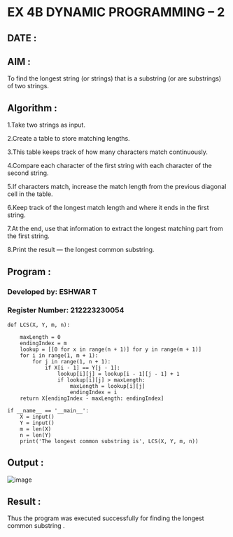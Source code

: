 # EX 4B DYNAMIC PROGRAMMING – 2

## DATE :

## AIM :

To find the longest string (or strings) that is a substring (or are substrings) of two strings.

## Algorithm :

1.Take two strings as input.

2.Create a table to store matching lengths.

3.This table keeps track of how many characters match continuously.

4.Compare each character of the first string with each character of the second string.

5.If characters match, increase the match length from the previous diagonal cell in the table.

6.Keep track of the longest match length and where it ends in the first string.

7.At the end, use that information to extract the longest matching part from the first string.

8.Print the result — the longest common substring.

## Program :

### Developed by: ESHWAR T
### Register Number:  212223230054

```
def LCS(X, Y, m, n):
 
    maxLength = 0          
    endingIndex = m        
    lookup = [[0 for x in range(n + 1)] for y in range(m + 1)]
    for i in range(1, m + 1):
        for j in range(1, n + 1):
            if X[i - 1] == Y[j - 1]:
                lookup[i][j] = lookup[i - 1][j - 1] + 1
                if lookup[i][j] > maxLength:
                    maxLength = lookup[i][j]
                    endingIndex = i
    return X[endingIndex - maxLength: endingIndex]
    
if __name__ == '__main__':
    X = input()
    Y = input()
    m = len(X)
    n = len(Y)
    print('The longest common substring is', LCS(X, Y, m, n))
```

## Output :

![image](https://github.com/user-attachments/assets/049ca732-a6ec-4baf-8d06-d0a88a386750)


## Result :

Thus the program was executed successfully for finding the longest common substring .
